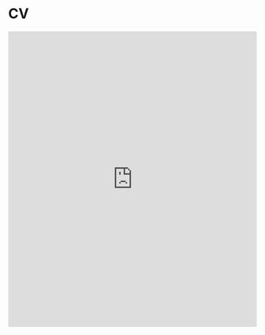 # CV

<iframe src="https://docs.google.com/viewer?url=https://github.com/ljx0204/ljx0204.github.io/raw/main/folder/CV.pdf&embedded=true" style="width:100%; height:600px;" frameborder="0"></iframe>
